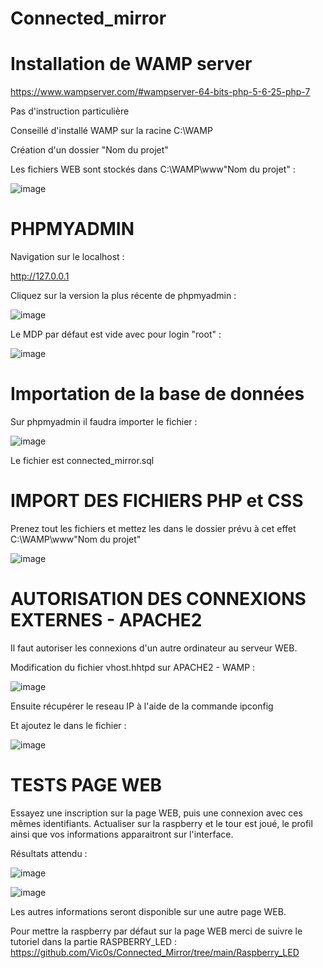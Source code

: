 # Connected_mirror

# Installation de WAMP server

https://www.wampserver.com/#wampserver-64-bits-php-5-6-25-php-7

Pas d'instruction particulière

Conseillé d'installé WAMP sur la racine C:\WAMP

Création d'un dossier "Nom du projet"

Les fichiers WEB sont stockés dans C:\WAMP\www\"Nom du projet" : 

![image](https://user-images.githubusercontent.com/104896709/175987535-306b83d7-0cef-4138-bc93-934bb8790a9a.png)

# PHPMYADMIN

Navigation sur le localhost : 

http://127.0.0.1

Cliquez sur la version la plus récente de phpmyadmin :

![image](https://user-images.githubusercontent.com/104896709/175988002-b82353fe-1dd7-40a1-8742-750d851d02ca.png)

Le MDP par défaut est vide avec pour login "root" : 

![image](https://user-images.githubusercontent.com/104896709/175988093-2a6cb3ba-e0ea-4f5e-8eec-6f751e9084ff.png)

# Importation de la base de données

Sur phpmyadmin il faudra importer le fichier :

![image](https://user-images.githubusercontent.com/104896709/175988469-c55c38d7-9580-41bd-b0af-f48df57ef0a9.png)

Le fichier est connected_mirror.sql

# IMPORT DES FICHIERS PHP et CSS

Prenez tout les fichiers et mettez les dans le dossier prévu à cet effet C:\WAMP\www\"Nom du projet"

![image](https://user-images.githubusercontent.com/104896709/175988674-a7bf9ede-b262-491d-9a17-6fdb5a74ae04.png)

# AUTORISATION DES CONNEXIONS EXTERNES - APACHE2

Il faut autoriser les connexions d'un autre ordinateur au serveur WEB.

Modification du fichier vhost.hhtpd sur APACHE2 - WAMP : 

![image](https://user-images.githubusercontent.com/104896709/175989160-c77e0943-9378-4689-a07e-a1b10af4d420.png)

Ensuite récupérer le reseau IP à l'aide de la commande ipconfig

Et ajoutez le dans le fichier :

![image](https://user-images.githubusercontent.com/104896709/175989486-7d67b837-2f1c-41a2-8fe7-91f161f53ab7.png) 

# TESTS PAGE WEB

Essayez une inscription sur la page WEB, puis une connexion avec ces mêmes identifiants.
Actualiser sur la raspberry et le tour est joué, le profil ainsi que vos informations apparaitront sur l'interface.

Résultats attendu :

![image](https://user-images.githubusercontent.com/104896709/175989835-d526d4e7-8c67-4df0-8cf5-03ae0e43b05b.png)

![image](https://user-images.githubusercontent.com/104896709/175989970-b07f2555-5915-4671-a5f2-cbe55d412f7a.png)

Les autres informations seront disponible sur une autre page WEB.

Pour mettre la raspberry par défaut sur la page WEB merci de suivre le tutoriel dans la partie RASPBERRY_LED : https://github.com/Vic0s/Connected_Mirror/tree/main/Raspberry_LED

